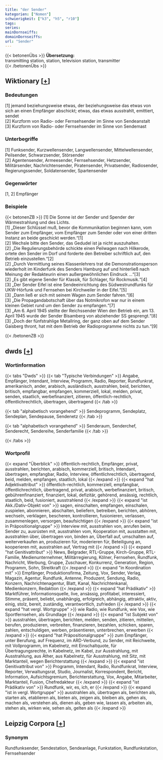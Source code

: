 ```yaml
---
title: "der Sender"
kategorien: ["Nomen"]
schwierigkeit: ["k3", "h5", "r10"]
tags:
series:
mainDornseiffs:
domainDornseiffs:
url: "Sender"
---
```


{{< betonenÜbs >}}
**Übersetzung:**  
transmitting station, station, television  station, transmitter  
{{< /betonenÜbs >}}

## Wiktionary [[+](https://de.wiktionary.org/wiki/Sender)]

### Bedeutungen
[1] jemand beziehungsweise etwas, der beziehungsweise das etwas von sich an einen Empfänger abschickt; etwas, das etwas ausstrahlt, emittiert, sendet  
[2] Kurzform von Radio- oder Fernsehsender im Sinne von Sendeanstalt  
[3] Kurzform von Radio- oder Fernsehsender im Sinne von Sendemast  

### Unterbegriffe
[1] Funksender, Kurzwellensender, Langwellensender, Mittelwellensender, Peilsender, Schwarzsender, Störsender  
[2] Agentensender, Armeesender, Fernsehsender, Hetzsender, Militärsender, Nachrichtensender, Piratensender, Privatsender, Radiosender, Regierungssender, Soldatensender, Spartensender  

### Gegenwörter
[1, 2] Empfänger  

### Beispiele
{{< betonenZB >}}
[1] Die Sonne ist der Sender und Spender der Wärmestrahlung und des Lichts.  
[1] „Dieser Schlüssel muß, bevor die Kommunikation beginnen kann, vom Sender zum Empfänger, vom Empfänger zum Sender oder von einer dritten Instanz an beide geschickt werden.“[1]  
[2] Wechsle bitte den Sender, das Gedudel ist ja nicht auszuhalten.  
[2] „Die Regulierungsbehörde schickte einen Peilwagen nach Hilkerode, ortete den Sender im Dorf und forderte den Betreiber schriftlich auf, den Betrieb einzustellen.“[2]  
[2] „Durch Vermittlung seines Klassenlehrers trat die Demonstrationsperson wiederholt im Kinderfunk des Senders Hamburg auf und hinterließ nach Meinung der Redakteurin einen außergewöhnlichen Eindruck …“[3]  
[2] „Es gibt eigene Sender für Klassik, für Schlager, für Rockmusik.“[4]  
[3] „Der Sender Eifel ist eine Sendeeinrichtung des Südwestrundfunks für UKW-Hörfunk und Fernsehen bei Kirchweiler in der Eifel.“[5]  
[3] „Dann ließ er sich mit seinem Wagen zum Sender fahren.“[6]  
[3] „Die Propagandabotschaft über das Notmikrofon war nur in einem kleinen Gebiet rund um den Sender zu empfangen.“[7]  
[3] „Am 6. April 1945 stellte der Reichssender Wien den Betrieb ein, am 13. April 1945 wurde der Sender Bisamberg von abziehender SS gesprengt.“[8]  
[3] „Doch der fünfstrahlige Metallring, der ganz oben auf dem Sender Gaisberg thront, hat mit dem Betrieb der Radioprogramme nichts zu tun.“[9]  

{{< /betonenZB >}}


## dwds [[+](https://www.dwds.de/wb/Sender)]

### Wortinformation
{{< tabs "Dwds" >}}
{{< tab "Typische Verbindungen" >}}
Angabe, Empfänger, Intendant, Interview, Programm, Radio, Reporter, Rundfunkrat, amerikanisch, ander, arabisch, ausländisch, ausstrahlen, beid, berichten, britisch, empfangbar, empfangen, kommerziell, lokal, melden, privat, senden, staatlich, werbefinanziert, zitieren, öffentlich-rechtlich, öffentlichrechtlich, übertragen, übertragend
{{< /tab >}}

{{< tab "alphabetisch vorangehend" >}}
Sendeprogramm, Sendeplatz, Sendeplan, Sendepause, Sendenetz
{{< /tab >}}

{{< tab "alphabetisch vorangehend" >}}
Senderaum, Senderchef, Senderecht, Sendereihe, Senderfamilie
{{< /tab >}}

{{< /tabs >}}

### Wortprofil
{{< expand "Überblick" >}} öffentlich-rechtlich, Empfänger, privat, ausstrahlen, berichten, arabisch, kommerziell, britisch, Intendant, übertragen, empfangbar, Radio, Interview, öffentlichrechtlich, übertragend, beid, melden, empfangen, staatlich, lokal {{< /expand >}}
{{< expand "hat Adjektivattribut" >}} öffentlich-rechtlich, kommerziell, empfangbar, öffentlichrechtlich, übertragend, privat, arabisch, werbefinanziert, britisch, gebührenfinanziert, finanziert, lokal, defizitär, gehörend, ansässig, rechtlich, staatlich, beid, fusioniert, ausstrahlend {{< /expand >}}
{{< expand "ist Akk./Dativ-Objekt von" >}} sagen, einschalten, empfangen, einschalen, zuspielen, abonnieren, abschalten, beliefern, betreiben, berichten, abhören, wechseln, verklagen, bescheren, kontrollieren, fusionieren, verlassen, zusammenlegen, versorgen, beaufsichtigen {{< /expand >}}
{{< expand "ist in Präpositionalgruppe" >}} Interview mit, ausstrahlen von, anrufen beim, Sender zu, ausrüsten mit, ausstrahlen vom, Kooperation mit, ausstatten mit, ausstrahlen über, übertragen von, binden an, Überfall auf, umschalten auf, weiterverkaufen an, produzieren für, moderieren für, Beteiligung an, kooperieren mit, ausstrahlen auf, Vertrag mit {{< /expand >}}
{{< expand "hat Genitivattribut" >}} News, Belgrader, RTL-Gruppe, Kirch-Gruppe, RTL-Familie, Medienunternehmer, Militärregierung, Kölner, Fernsehen, Rundfunk, Nachricht, Werbung, Gruppe, Zuschauer, Konkurrenz, Generation, Region, Programm, Sohn, Streitkraft {{< /expand >}}
{{< expand "in Koordination mit" >}} Empfänger, Produktionsfirma, Zeitung, Vox, Sender, Verlag, Magazin, Agentur, Rundfunk, Antenne, Produzent, Sendung, Radio, Konzern, Nachrichtenagentur, Blatt, Kanal, Nachrichtenkanal, Medienkonzern, Redaktion {{< /expand >}}
{{< expand "hat Prädikativ" >}} Marktführer, Informationsquelle, live, ansässig, profitabel, interessiert, Stimme, präsent, beliebt, unabhängig, erfolgreich, abhängig, attraktiv, aktiv, einig, stolz, bereit, zuständig, verantwortlich, zufrieden {{< /expand >}}
{{< expand "hat vergl. Wortgruppe" >}} wie Radio, wie Rundfunk, wie Vox, wie Sportfernsehen, als Grundlage {{< /expand >}}
{{< expand "ist Subjekt von" >}} ausstrahlen, übertragen, berichten, melden, senden, zitieren, mitteilen, berufen, produzieren, verbreiten, finanzieren, bezahlen, schicken, sparen, zahlen, entschuldigen, werben, präsentieren, unterbrechen, erwerben {{< /expand >}}
{{< expand "hat Präpositionalgruppe" >}} zum Empfänger, unter Berufung, auf Frequenz, im ARD-Verbund, zu Sender, mit Reichweite, mit Vollprogramm, im Kabelnetz, mit Einschaltquote, für Übertragungsrechte, in Kabelnetz, im Kabel, zur Ausstrahlung, mit Ausstrahlung, aus Äther, aus Kabelnetz, für Ausstrahlung, mit Sitz, mit Marktanteil, wegen Berichterstattung {{< /expand >}}
{{< expand "ist Genitivattribut von" >}} Programm, Intendant, Radio, Rundfunkrat, Interview, Reporter, Verwaltungsrat, Studio, Journalist, Korrespondent, Bericht, Information, Aufsichtsgremium, Berichterstattung, Vox, Angabe, Mitarbeiter, Marktanteil, Fusion, Chefredakteur {{< /expand >}}
{{< expand "ist Prädikativ von" >}} Rundfunk, wir, es, ich, er {{< /expand >}}
{{< expand "ist in vergl. Wortgruppe" >}} ausstrahlen als, übertragen als, berichten als, starten als, etablieren als, bieten als, zeigen als, bleiben als, gehen als, machen als, verstehen als, dienen als, geben wie, lassen als, arbeiten als, stehen als, wirken wie, sehen als, gelten als {{< /expand >}}

## Leipzig Corpora [[+](https://corpora.uni-leipzig.de/en/res?word=Sender&corpusId=deu_newscrawl-public_2018)]


### Synonym
Rundfunksender, Sendestation, Sendeanlage, Funkstation, Rundfunkstation, Fernsehsender

